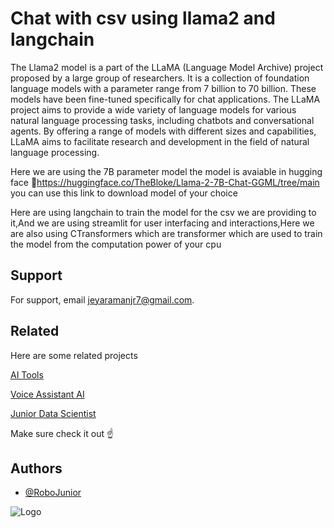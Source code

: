 
# Chat with csv using llama2 and langchain

The Llama2 model is a part of the LLaMA (Language Model Archive) project proposed by a large group of researchers. It is a collection of foundation language models with a parameter range from 7 billion to 70 billion. These models have been fine-tuned specifically for chat applications. The LLaMA project aims to provide a wide variety of language models for various natural language processing tasks, including chatbots and conversational agents. By offering a range of models with different sizes and capabilities, LLaMA aims to facilitate research and development in the field of natural language processing.

Here we are using the 7B parameter model the model is avaiable in hugging face
📌https://huggingface.co/TheBloke/Llama-2-7B-Chat-GGML/tree/main
you can use this link to download model of your choice

Here are using langchain to train the model for the csv we are providing to it,And we are using streamlit for user interfacing and interactions,Here we are also using CTransformers which are transformer which are used to train the model from the computation power of your cpu 
## Support

For support, email jeyaramanjr7@gmail.com.


## Related

Here are some related projects

[AI Tools](https://github.com/RoboJunior/AI-Tools)

[Voice Assistant AI](https://github.com/RoboJunior/Voice_Assistant_Ai)

[Junior Data Scientist](https://github.com/RoboJunior/Junior_DataScientist)

Make sure check it out ☝️
## Authors

- [@RoboJunior](https://github.com/RoboJunior)


![Logo](https://i.ibb.co/H7xm81X/Robo-Junior.png)

